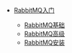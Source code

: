 
* [RabbitMQ入门](./docs/14RabbitMQ/_sidebar.md)
  
  
  * [RabbitMQ基础](./docs/14rabbbitMQ/01RabbitMQ入门/01RabbitMQ基础讲义.md)
  * [RabbitMQ高级](./docs/14rabbbitMQ/01RabbitMQ入门/01RabbitMQ高级讲义.md)
  * [RabbitMQ安装](./docs/14rabbbitMQ/01RabbitMQ入门/Centos6安装rabbitmq.md)
  
  
  
  

